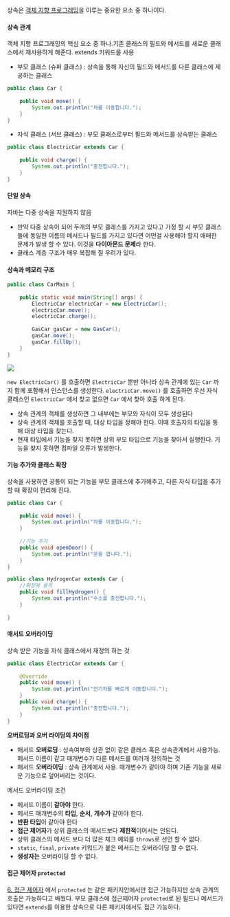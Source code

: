 상속은 [객체 지향 프로그래밍](<3. 절차 지향 프로그래밍, 객체 지향 프로그래밍.md>)을 이루는 중요한 요소 중 하나이다.
#### 상속 관계
객체 지향 프로그래밍의 핵심 요소 중 하나.기존 클래스의 필드와 메서드를 새로운 클래스에서 재사용하게 해준다. extends 키워드를 사용
- 부모 클래스 (슈퍼 클래스) : 상속을 통해 자신의 필드와 메서드를 다른 클래스에 제공하는 클래스

```java
public class Car {  
  
    public void move() {  
        System.out.println("차를 이동합니다.");  
    }  
}
```

- 자식 클래스 (서브 클래스) : 부모 클래스로부터 필드와 메서드를 상속받는 클래스

```java
public class ElectricCar extends Car {  
  
    public void charge() {  
        System.out.println("충전합니다.");  
    }  
}
```

#### 단일 상속
자바는 다중 상속을 지원하지 않음
- 만약 다중 상속이 되어 두개의 부모 클래스를 가지고 있다고 가정 할 시 부모 클래스들에 동일한 이름의 메서드나 필드를 가지고 있다면 어떤걸 사용해야 할지 애매한 문제가 발생 할 수 있다. 이것을 **다이아몬드 문제**라 한다.
- 클래스 계층 구조가 매우 복잡해 질 우려가 있다.

#### 상속과 메모리 구조

```java
public class CarMain {  
  
    public static void main(String[] args) {  
        ElectricCar electricCar = new ElectricCar();  
        electricCar.move();  
        electricCar.charge();  
  
        GasCar gasCar = new GasCar();  
        gasCar.move();  
        gasCar.fillUp();  
    }  
}
```

![](https://imgur.com/yxALtcv.png)

`new ElectricCar()` 를 호출하면 `ElectricCar` 뿐만 아니라 상속 관계에 있는 `Car` 까지 함께 포함해서 인스턴스를 생성한다.
`electricCar.move()` 를 호출하면 우선 자식 클래스인 `ElectricCar` 에서 찾고 없으면 `Car` 에서 찾아 호출 하게 된다.

- 상속 관계의 객체를 생성하면 그 내부에는 부모와 자식이 모두 생성된다
- 상속 관계의 객체를 호출할 때, 대상 타입을 정해야 한다. 이때 호출자의 타입을 통해 대상 타입을 찾는다.
- 현재 타입에서 기능을 찾지 못하면 상위 부모 타입으로 기능을 찾아서 실행한다. 기능을 찾지 못하면 컴파일 오류가 발생한다.

#### 기능 추가와 클래스 확장
상속을 사용하면 공통이 되는 기능을 부모 클래스에 추가해주고, 다른 자식 타입을 추가할 때 확장이 편리해 진다.

```java
public class Car {  
  
    public void move() {  
        System.out.println("차를 이동합니다.");  
    }  
  
    //기능 추가  
    public void openDoor() {  
        System.out.println("문을 엽니다.");  
    }  
}
```

```java
public class HydrogenCar extends Car {  
	//확장에 용의
    public void fillHydrogen() {  
        System.out.println("수소를 충전합니다.");  
    }  
  
}
```

#### 매서드 오버라이딩
상속 받은 기능을 자식 클래스에서 재정의 하는 것
```java
public class ElectricCar extends Car {  
  
    @Override  
    public void move() {  
        System.out.println("전기차를 빠르게 이동합니다.");  
    }  
    public void charge() {  
        System.out.println("충전합니다.");  
    }  
}
```

**오버로딩과 오버 라이딩의 차이점**
- 매서드 **오버로딩** : 상속여부와 상관 없이 같은 클래스 혹은 상속관계에서 사용가능. 메서드 이름이 같고 매개변수가 다른 메서드를 여러개 정의하는 것
- 매서드 **오버라이딩** : 상속 관계에서 사용. 매개변수가 같아야 하며 기존 기능을 새로운 기능으로 덮어버리는 것이다.

메서드 오버라이딩 조건
- 메서드 이름이 **같아야** 한다.
- 메서드 매개변수의 **타입**, **순서**, **개수가** 같아야 한다.
- **반환 타입**이 같아야 한다
- **접근 제어자**가 상위 클래스의 메서드보다 **제한적**이어서는 안된다.
- 상위 클래스의 메서드 보다 더 많은 체크 예외를 ``throws``로 선언 할 수 없다.
- ``static``, ``final``, ``private`` 키워드가 붙은 메서드는 오버라이딩 할 수 없다.
- **생성자는** 오버라이딩 할 수 없다.

#### 접근 제어자 `protected`
[6. 접근 제어자](<6. 접근 제어자.md>) 에서 `protected` 는 같은 패키지안에서만 접근 가능하지만 상속 관계의 호출은 가능하다고 배웠다. 부모 클래스에 접근제어자 `protected`로 된 필드나 메서드가 있다면 `extends`를 이용한 상속으로 다른 패키지에서도 접근 가능하다.
